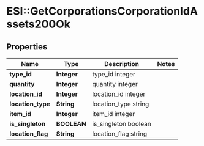 # ESI::GetCorporationsCorporationIdAssets200Ok

## Properties
Name | Type | Description | Notes
------------ | ------------- | ------------- | -------------
**type_id** | **Integer** | type_id integer | 
**quantity** | **Integer** | quantity integer | 
**location_id** | **Integer** | location_id integer | 
**location_type** | **String** | location_type string | 
**item_id** | **Integer** | item_id integer | 
**is_singleton** | **BOOLEAN** | is_singleton boolean | 
**location_flag** | **String** | location_flag string | 


